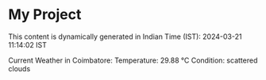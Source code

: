 # My Project

This content is dynamically generated in Indian Time (IST): 2024-03-21 11:14:02 IST


Current Weather in Coimbatore:
Temperature: 29.88 °C
Condition: scattered clouds
